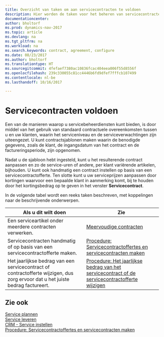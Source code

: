 ```yaml
---
title: Overzicht van taken om aan servicecontracten te voldoen
description: Hier worden de taken voor het beheren van servicecontracten met klanten beschreven.
documentationcenter: 
author: bholtorf
ms.prod: dynamics-nav-2017
ms.topic: article
ms.devlang: na
ms.tgt_pltfrm: na
ms.workload: na
ms.search.keywords: contract, agreement, configure
ms.date: 08/23/2017
ms.author: bholtorf
ms.translationtype: HT
ms.sourcegitcommit: 4fefaef7380ac10836fcac404eea006f55d8556f
ms.openlocfilehash: 239c330055c81cc4446b6fd9dfef7fffcb107499
ms.contentlocale: nl-be
ms.lasthandoff: 10/16/2017

---
```

# <a name="fulfilling-service-contracts"></a>Servicecontracten voldoen 
Een van de manieren waarop u servicebeheerdiensten kunt bieden, is door middel van het gebruik van standaard contractuele overeenkomsten tussen u en uw klanten, waarin het serviceniveau en de serviceverwachtingen zijn uiteengezet. U kunt contractsjablonen maken waarin de benodigde gegevens, zoals de klant, de ingangsdatum van het contract en de factureringsperiode, zijn opgenomen.  
  
Nadat u de sjabloon hebt ingesteld, kunt u het resulterende contract aanpassen en zo de service-uren of andere, per klant variërende artikelen, bijhouden. U kunt ook handmatig een contract instellen op basis van een servicecontractofferte. Ten slotte kunt u uw serviceprijzen aanpassen door kortingen waarvoor een bepaalde klant in aanmerking komt, bij te houden door het kortingsbedrag op te geven in het venster **Servicecontract**.  

In de volgende tabel wordt een reeks taken beschreven, met koppelingen naar de beschrijvende onderwerpen.   
  
|**Als u dit wilt doen**|**Zie**|  
|------------|-------------|  
|Een serviceartikel onder meerdere contracten verwerken. | [Meervoudige contracten](service-multiple-contracts.md)|  
|Servicecontracten handmatig of op basis van een servicecontractofferte maken.| [Procedure: Servicecontractoffertes en servicecontracten maken](service-how-to-create-service-contracts-and-service-contract-quotes.md)|
|Het jaarlijkse bedrag van een servicecontract of contractofferte wijzigen, dus zorg ervoor dat u het juiste bedrag factureert.|[Procedure: Het jaarlijkse bedrag van het servicecontract of de servicecontractofferte wijzigen](service-how-to-change-the-annual-amount-on-service-contracts-or-contract-quotes.md)|

## <a name="see-also"></a>Zie ook 
[Service plannen](service-plan-service.md)  
[Service leveren](service-deliver-service.md)  
[CRM - Service instellen](service-setup-service.md)  
[Procedure: Servicecontractoffertes en servicecontracten maken](service-how-to-create-service-contracts-and-service-contract-quotes.md)  

